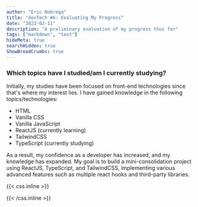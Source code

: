 ```yaml
---
author: "Eric Nobrega"
title: "devTech #6: Evaluating My Progress"
date: "2023-02-11"
description: "A preliminary evaluation of my progress thus far"
tags: ["markdown", "text"]
hideMeta: true
searchHidden: true
ShowBreadCrumbs: true
---
```

### Which topics have I studied/am I currently studying?

Initially, my studies have been focused on front-end technologies since that's where my interest lies. I have gained knowledge in the following topics/technologies:

- HTML
- Vanilla CSS
- Vanilla JavaScript
- ReactJS (currently learning)
- TailwindCSS
- TypeScript (currently studying)

As a result, my confidence as a developer has increased, and my knowledge has expanded. My goal is to build a mini-consolidation project using ReactJS, TypeScript, and TailwindCSS, implementing various advanced features such as multiple react hooks and third-party libraries.

{{< css.inline >}}

<style>
.canon { background: white; width: 100%; height: auto; }
</style>

{{< /css.inline >}}
